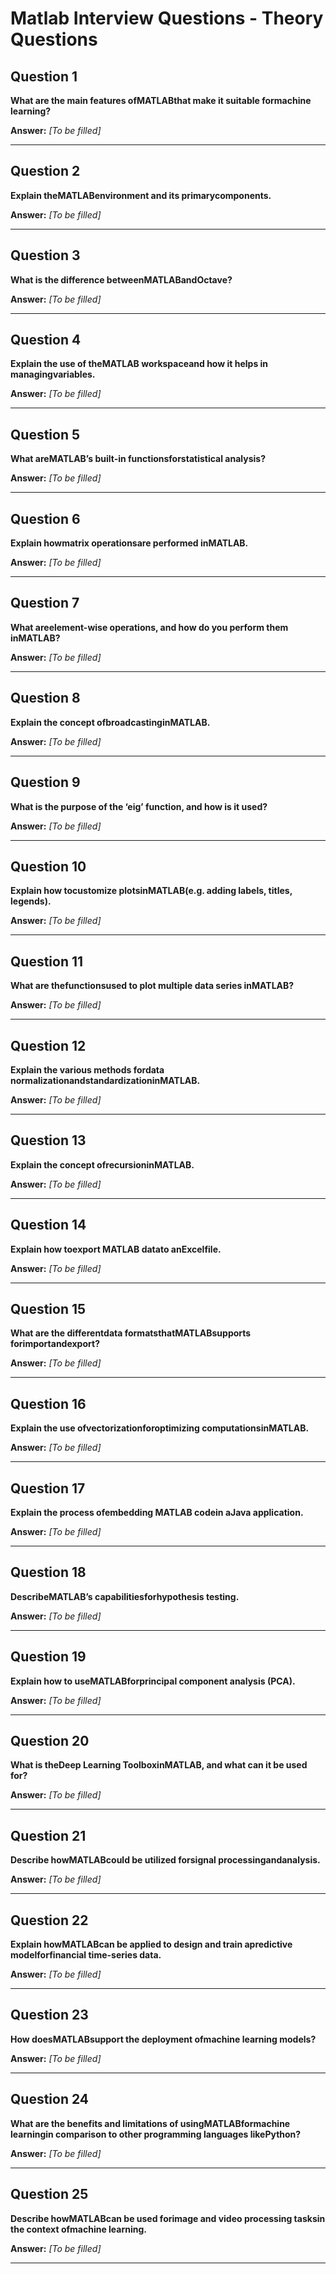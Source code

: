 # Matlab Interview Questions - Theory Questions

## Question 1

**What are the main features ofMATLABthat make it suitable formachine learning?**

**Answer:** _[To be filled]_

---

## Question 2

**Explain theMATLABenvironment and its primarycomponents.**

**Answer:** _[To be filled]_

---

## Question 3

**What is the difference betweenMATLABandOctave?**

**Answer:** _[To be filled]_

---

## Question 4

**Explain the use of theMATLAB workspaceand how it helps in managingvariables.**

**Answer:** _[To be filled]_

---

## Question 5

**What areMATLAB’s built-in functionsforstatistical analysis?**

**Answer:** _[To be filled]_

---

## Question 6

**Explain howmatrix operationsare performed inMATLAB.**

**Answer:** _[To be filled]_

---

## Question 7

**What areelement-wise operations, and how do you perform them inMATLAB?**

**Answer:** _[To be filled]_

---

## Question 8

**Explain the concept ofbroadcastinginMATLAB.**

**Answer:** _[To be filled]_

---

## Question 9

**What is the purpose of the ‘eig’ function, and how is it used?**

**Answer:** _[To be filled]_

---

## Question 10

**Explain how tocustomize plotsinMATLAB(e.g. adding labels, titles, legends).**

**Answer:** _[To be filled]_

---

## Question 11

**What are thefunctionsused to plot multiple data series inMATLAB?**

**Answer:** _[To be filled]_

---

## Question 12

**Explain the various methods fordata normalizationandstandardizationinMATLAB.**

**Answer:** _[To be filled]_

---

## Question 13

**Explain the concept ofrecursioninMATLAB.**

**Answer:** _[To be filled]_

---

## Question 14

**Explain how toexport MATLAB datato anExcelfile.**

**Answer:** _[To be filled]_

---

## Question 15

**What are the differentdata formatsthatMATLABsupports forimportandexport?**

**Answer:** _[To be filled]_

---

## Question 16

**Explain the use ofvectorizationforoptimizing computationsinMATLAB.**

**Answer:** _[To be filled]_

---

## Question 17

**Explain the process ofembedding MATLAB codein aJava application.**

**Answer:** _[To be filled]_

---

## Question 18

**DescribeMATLAB’s capabilitiesforhypothesis testing.**

**Answer:** _[To be filled]_

---

## Question 19

**Explain how to useMATLABforprincipal component analysis (PCA).**

**Answer:** _[To be filled]_

---

## Question 20

**What is theDeep Learning ToolboxinMATLAB, and what can it be used for?**

**Answer:** _[To be filled]_

---

## Question 21

**Describe howMATLABcould be utilized forsignal processingandanalysis.**

**Answer:** _[To be filled]_

---

## Question 22

**Explain howMATLABcan be applied to design and train apredictive modelforfinancial time-series data.**

**Answer:** _[To be filled]_

---

## Question 23

**How doesMATLABsupport the deployment ofmachine learning models?**

**Answer:** _[To be filled]_

---

## Question 24

**What are the benefits and limitations of usingMATLABformachine learningin comparison to other programming languages likePython?**

**Answer:** _[To be filled]_

---

## Question 25

**Describe howMATLABcan be used forimage and video processing tasksin the context ofmachine learning.**

**Answer:** _[To be filled]_

---

